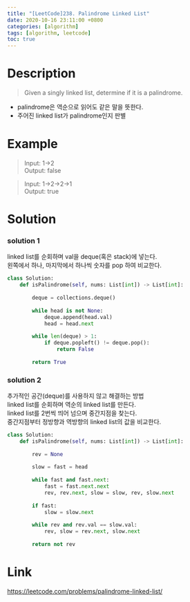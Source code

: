 ```yaml
---
title: "[LeetCode]238. Palindrome Linked List"
date: 2020-10-16 23:11:00 +0800
categories: [algorithm]
tags: [algorithm, leetcode]
toc: true
---
```


# Description
>Given a singly linked list, determine if it is a palindrome.

* palindrome은 역순으로 읽어도 같은 말을 뜻한다.
* 주어진 linked list가 palindrome인지 판별
   
# Example
>Input: 1->2  
>Output: false

>Input: 1->2->2->1  
>Output: true


# Solution
### solution 1
linked list를 순회하며 val을 deque(혹은 stack)에 넣는다.  
왼쪽에서 하나, 마지막에서 하나씩 숫자를 pop 하여 비교한다.  
```python
class Solution:
    def isPalindrome(self, nums: List[int]) -> List[int]:
        
        deque = collections.deque()
        
        while head is not None:
            deque.append(head.val)
            head = head.next
            
        while len(deque) > 1:
            if deque.popleft() != deque.pop():
                return False
        
        return True
```

### solution 2
추가적인 공간(deque)를 사용하지 않고 해결하는 방법  
linked list를 순회하며 역순의 linked list를 만든다.  
linked list를 2번씩 띄어 넘으며 중간지점을 찾는다.  
중간지점부터 정방향과 역방향의 linked list의 값을 비교한다.

```python
class Solution:
    def isPalindrome(self, nums: List[int]) -> List[int]:
        
        rev = None
        
        slow = fast = head
        
        while fast and fast.next:
            fast = fast.next.next
            rev, rev.next, slow = slow, rev, slow.next
            
        if fast:
            slow = slow.next
            
        while rev and rev.val == slow.val:
            rev, slow = rev.next, slow.next
        
        return not rev
```
# Link
<https://leetcode.com/problems/palindrome-linked-list/>